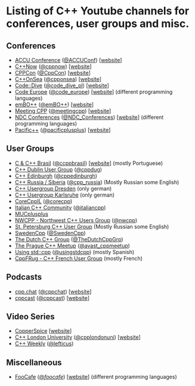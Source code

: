 # Listing of C++ Youtube channels for conferences, user groups and misc.
## Conferences
- [ACCU Conference](https://www.youtube.com/channel/UCJhay24LTpO1s4bIZxuIqKw) ([@ACCUConf](https://twitter.com/ACCUConf)) [[website](https://conference.accu.org/)]
- [C++Now]( https://www.youtube.com/user/BoostCon) ([@cppnow](https://twitter.com/cppnow))  [[website](http://cppnow.org/)]
- [CPPCon](https://www.youtube.com/user/CppCon) ([@CppCon](https://twitter.com/CppCon)) [[website](https://cppcon.org/)]
- [C++OnSea](https://www.youtube.com/channel/UCAczr0j6ZuiVaiGFZ4qxApw) ([@cpponsea](https://twitter.com/cpponsea)) [[website](https://cpponsea.uk/)]
- [Code::Dive](https://www.youtube.com/channel/UCU0Rt8VHO5-YNQXwIjkf-1g/videos) ([@code_dive_pl](https://twitter.com/code_dive_pl)) [[website](http://www.codedive.pl)]
- [Code Europe](https://www.youtube.com/channel/UChdVVEAilVHULlycMbqRpdg/) ([@code_europe](https://twitter.com/code_europe)) [[website](https://www.codeeurope.pl/)] (different programming languages)
- [emBO++](https://www.youtube.com/channel/UCg2JbpJ-PGdFUEZEiNr0GWg) ([@emBO++](https://twitter.com/emboconference)) [[website](https://www.embo.io)]
- [Meeting CPP]( https://www.youtube.com/user/MeetingCPP) ([@meetingcpp](https://twitter.com/meetingcpp)) [[website](https://meetingcpp.com/)] 
- [NDC Conferences](https://www.youtube.com/channel/UCTdw38Cw6jcm0atBPA39a0Q/) ([@NDC_Conferences](https://twitter.com/ndc_conferences)) [[website](http://ndcconferences.com/)] (different programming languages)
- [Pacific++](https://www.youtube.com/channel/UCrRR5mU5aqvtZAuEGYfdTjw) ([@pacificplusplus](https://twitter.com/pacificplusplus)) [[website](https://pacificplusplus.com/)] 

## User Groups
- [C & C++ Brasil](https://www.youtube.com/channel/UCcS3HTXSQVPdzkOvGu7bgYg) ([@ccppbrasil](https://twitter.com/ccppbrasil))  [[website](http://ccppbrasil.github.io/)] (mostly Portuguese)
- [C++ Dublin User Group](https://www.youtube.com/channel/UCZ4UNE_1IMUFfAhcdq7CMOg/)  ([@cppdug](https://twitter.com/cppdug))
- [C++ Edinburgh](https://www.youtube.com/channel/UC3MI-cTQcGTkwWsf6z0hldQ) ([@cppedinburgh](https://twitter.com/cppedinburgh))
- [C++ Russia / Siberia](https://www.youtube.com/channel/UCJ9v015sPgEi0jJXe_zanjA) ([@cpp_russia](https://twitter.com/cpp_russia)) (Mostly Russian some English)
- [C++ Usergroup Dresden](https://www.youtube.com/channel/UCo2gC3EcC96Zz4sENWvR6qQ) (only german)
- [C++ Usergroup Karlsruhe](https://www.youtube.com/watch?v=D3eGm4fujoE&list=PLfk0Dfh13pBMYw0d5kKxi3eQOE3XK4Hiq) (only german)
- [CoreCppIL](https://www.youtube.com/channel/UCE14XYFaK1fDTnOTqlOFrrQ?app=desktop) ([@corecpp](https://twitter.com/corecpp))
- [Italian C++ Community](https://www.youtube.com/channel/UCNge3iECU0XKjshac_hdejw) ([@italiancpp](https://twitter.com/italiancpp))
- [MUCplusplus](https://www.youtube.com/channel/UCf3tX0nf8EFIwmgQBH6PIGw) 
- [NWCPP - Northwest C++ Users Group](https://www.youtube.com/channel/UCrg3ot2uEjn3jLs4PmeqEAg) ([@nwcpp](https://twitter.com/nwcpp))
- [St. Petersburg C++ User Group](https://www.youtube.com/playlist?list=PLtDc3cNvuhAIU_LRYg6xFaJV_95Kkt79n) (Mostly Russian some English)
- [SwedenCpp](https://www.youtube.com/c/SwedenCpp) ([@SwedenCpp](https://twitter.com/SwedenCpp))
- [The Dutch C++ Group](https://www.youtube.com/playlist?list=PLJ8qy7OeQ8LQ3dgDOGAGDXBKvh0UItjE6) ([@TheDutchCppGrp](https://twitter.com/TheDutchCppGrp))
- [The Prague C++ Meetup](https://www.youtube.com/playlist?list=PLcx5OZDrH5tv9Bz9VGYV7fQCUkOTixOVl) ([@avast_cppmeetup](https://twitter.com/avast_cppmeetup))
- [Using std::cpp](https://www.youtube.com/channel/UC0fpufx5KaNfa8GEVSVwwJw) ([@usingstdcpp](https://twitter.com/usingstdcpp)) (mostly Spanish)
- [CppFRug - C++ French User Group](https://www.youtube.com/channel/UCJlLdNmBQH9Rg-NxR68RYeQ) (mostly French)

## Podcasts
- [cpp.chat](https://www.youtube.com/channel/UCsefcSZGxO9lTBqFbsV3sJg/featured) ([@cppchat](https://twitter.com/cppchat)) [[website](http://cpp.chat/)]
- [cppcast](https://www.youtube.com/channel/UCuCjADS4u3uJDTqUaG0H9dA) ([@cppcast](https://twitter.com/cppcast)) [[website](https://cppcast.com/)]

## Video Series
- [CopperSpice](https://www.youtube.com/channel/UC-lNlWEq0kpMcThO-I81ZdQ) [[website](http://www.copperspice.com/)]
- [C++ London University](https://www.youtube.com/channel/UCVaVY-fcOSBTc_8HibVB5VA) ([@cpplondonuni](https://twitter.com/cpplondonuni)) [[website](https://www.cpplondonuni.com/)]
- [C++ Weekly](https://www.youtube.com/user/lefticus1) ([@lefticus](https://twitter.com/lefticus)) 

## Miscellaneous
- [FooCafe](https://www.youtube.com/channel/UCTfO1Sn5MXXPasEl3ZS4GGA) ([@_foocafe_](https://twitter.com/_foocafe_)) [[website](http://foocafe.org/)] (different programming languages)
